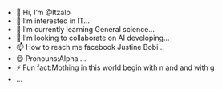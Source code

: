 - 👋 Hi, I’m @Itzalp
- 👀 I’m interested in IT...
- 🌱 I’m currently learning General science...
- 💞️ I’m looking to collaborate on AI developing...
- 📫 How to reach me facebook Justine Bobi...
- 😄 Pronouns:Alpha ...
- ⚡ Fun fact:Mothing in this world begin with n and and with g
-  ...

<!---
Itzalp/Itzalp is a ✨ special ✨ repository because its `README.md` (this file) appears on your GitHub profile.
You can click the Preview link to take a look at your changes.
--->
